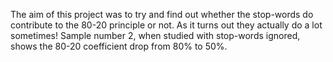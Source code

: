 The aim of this project was to try and find out whether the stop-words do contribute to the 80-20 principle or not.
As it turns out they actually do a lot sometimes!
Sample number 2, when studied with stop-words ignored, shows the 80-20 coefficient drop from 80% to 50%.

